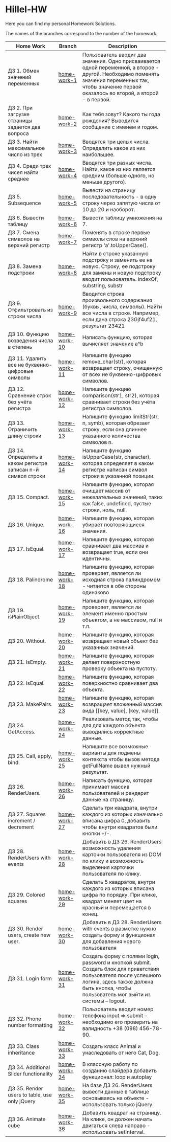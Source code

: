 # Hillel-HW

Here you can find my personal Homework Solutions.

The names of the branches correspond to the number of the homework.

| Home Work |     Branch     | Description |
| ----------|----------------|-------------|
| ДЗ 1. Обмен значений переменных | [home-work-1](https://github.com/Vika1990Z/Hillel-HW/tree/home-work-1) | Пользователь вводит два значения. Одно присваивается одной переменной, а второе - другой. Необходимо поменять значения переменных так, чтобы значение первой оказалось во второй, а второй - в первой. | 
| ДЗ 2. При загрузке страницы задается два вопроса | [home-work-2](https://github.com/Vika1990Z/Hillel-HW/tree/home-work-2) | Как тебя зовут? Какого ты года рождения? Выводится сообщение с именем и годом. |
| ДЗ 3. Найти максимальное число из трех | [home-work-3](https://github.com/Vika1990Z/Hillel-HW/tree/home-work-3) | Вводятся три целых числа. Определить какое из них наибольшее. |
| ДЗ 4. Среди трех чисел найти среднее | [home-work-4](https://github.com/Vika1990Z/Hillel-HW/tree/home-work-4) | Вводятся три разных числа. Найти, какое из них является средним (больше одного, но меньше другого). |
| ДЗ 5. Subsequence | [home-work-5](https://github.com/Vika1990Z/Hillel-HW/tree/home-work-5) | Вывести на страницу последовательность - в одну строку  через запятую числа от 10 до 20 и наоборот. |
| ДЗ 6. Вывести таблицу | [home-work-6](https://github.com/Vika1990Z/Hillel-HW/tree/home-work-6) | Вывести таблицу умножения на 7. |
| ДЗ 7. Смена символов на верхний регистр | [home-work-7](https://github.com/Vika1990Z/Hillel-HW/tree/home-work-7) | Поменять в строке первые символы слов на верхний регистр 'a'.toUpperCase(). |
| ДЗ 8. Замена подстроки | [home-work-8](https://github.com/Vika1990Z/Hillel-HW/tree/home-work-8) | Найти в строке указанную подстроку и заменить ее на новую. Строку, ее подстроку для замены и новую подстроку вводит пользователь. indexOf, substring, substr |
| ДЗ 9. Отфильтровать из строки числа | [home-work-9](https://github.com/Vika1990Z/Hillel-HW/tree/home-work-9) | Вводится строка произвольного содержания (буквы, числа, символы). Найти все числа в строке. Например, если дана строка 23Gjf4uf21, результат 23421 |
| ДЗ 10. Функцию возведения числа в степень | [home-work-10](https://github.com/Vika1990Z/Hillel-HW/tree/home-work-10) | Написать функцию, которая вычисляет значение а^b |
| ДЗ 11. Удалить все не буквенно-цифровые символы | [home-work-11](https://github.com/Vika1990Z/Hillel-HW/tree/home-work-11) | Напишите функцию remove_char(str), которая возвращает строку, очищенную от всех не буквенно-цифровых символов. |
| ДЗ 12. Сравнение строк без учёта регистра | [home-work-12](https://github.com/Vika1990Z/Hillel-HW/tree/home-work-12) | Напишите функцию comparison(str1, str2), которая сравнивает строки без учёта регистра символов. |
| ДЗ 13. Ограничить длину строки | [home-work-13](https://github.com/Vika1990Z/Hillel-HW/tree/home-work-13) | Напишите функцию limitStr(str, n, symb), которая обрезает строку, если она длиннее указанного количества символов n. |
| ДЗ 14. Определить в каком регистре записан n-й символ строки | [home-work-14](https://github.com/Vika1990Z/Hillel-HW/tree/home-work-14) | Напишите функцию isUpperCase(str, character), которая определяет в каком регистре написан символ строки в указанной позиции. |
| ДЗ 15. Compact. | [home-work-15](https://github.com/Vika1990Z/Hillel-HW/tree/home-work-15) | Напишите функцию, которая очищает массив от нежелательных значений, таких как false, undefined, пустые строки, ноль, null. |
| ДЗ 16. Unique. | [home-work-16](https://github.com/Vika1990Z/Hillel-HW/tree/home-work-16) | Напишите функцию, которая убирает повторяющиеся значения. |
| ДЗ 17. IsEqual. | [home-work-17](https://github.com/Vika1990Z/Hillel-HW/tree/home-work-17) | Напишите функцию, которая сравнивает два массива и возвращает true, если они идентичны. |
| ДЗ 18. Palindrome | [home-work-18](https://github.com/Vika1990Z/Hillel-HW/tree/home-work-18) | Напишите функцию, которая проверяет, является ли исходная строка палиндромом - читается в обе стороны одинаково |
| ДЗ 19. isPlainObject. | [home-work-19](https://github.com/Vika1990Z/Hillel-HW/tree/home-work-19) | Напишите функцию, которая проверяет, является ли элемент именно простым объектом, а не массивом, null и т.п. |
| ДЗ 20. Without. | [home-work-20](https://github.com/Vika1990Z/Hillel-HW/tree/home-work-20) | Напишите функцию, которая возвращает новый объект без указанных значений. |
| ДЗ 21. IsEmpty. | [home-work-21](https://github.com/Vika1990Z/Hillel-HW/tree/home-work-21) | Напишите функцию, которая делает поверхностную проверку объекта на пустоту. |
| ДЗ 22. IsEqual. | [home-work-22](https://github.com/Vika1990Z/Hillel-HW/tree/home-work-22) | Напишите функцию, которая поверхностно сравнивает два объекта. |
| ДЗ 23. MakePairs. | [home-work-23](https://github.com/Vika1990Z/Hillel-HW/tree/home-work-23) | Напишите функцию, которая возвращает вложенный массив вида [[key, value], [key, value]]. |
| ДЗ 24. GetAccess. | [home-work-24](https://github.com/Vika1990Z/Hillel-HW/tree/home-work-24) | Реализовать метод так, чтобы для для каждого объекта выводились корректные данные. |
| ДЗ 25. Call, apply, bind. | [home-work-25](https://github.com/Vika1990Z/Hillel-HW/tree/home-work-25) | Напишите все возможные варианты для подмены контекста чтобы вызов метода getFullName вывел нужный результат. |
| ДЗ 26. RenderUsers. | [home-work-26](https://github.com/Vika1990Z/Hillel-HW/tree/home-work-26) | Написать функцию, которая принимает массив пользователей и рендерит данные на страницу. |
| ДЗ 27. Squares increment / decrement | [home-work-27](https://github.com/Vika1990Z/Hillel-HW/tree/home-work-27) | Сделать три квадрата, внутри каждого из которых изначально вписана цифра 0, добавить чтобы внутри квадратов были кнопки +/-. |
| ДЗ 28. RenderUsers with events | [home-work-28](https://github.com/Vika1990Z/Hillel-HW/tree/home-work-28) | Добавить в ДЗ 26. RenderUsers возможность удаления карточки пользователя из DOM по клику и возможность выделения карточки пользователя по клику. |
| ДЗ 29. Сolored squares | [home-work-29](https://github.com/Vika1990Z/Hillel-HW/tree/home-work-29) | Сделать 5 квадратов, внутри каждого из которых вписана цифра по порядку. При клике, квадрат меняет цвет на красный и перемещается в конец. |
| ДЗ 30. Render users, create new user. | [home-work-30](https://github.com/Vika1990Z/Hillel-HW/tree/home-work-30) |  Добавить в ДЗ 28. RenderUsers with events в разметке нужно создать форму и функционал для добавления нового пользователя | 
| ДЗ 31. Login form | [home-work-31](https://github.com/Vika1990Z/Hillel-HW/tree/home-work-31) | Создать форму с полями login, password и кнопкой submit. Создать блок для приветствия пользователя после успешного логина, здесь также должна быть кнопка, чтобы пользователь мог выйти из системы – logout. |
| ДЗ 32. Phone number formatting | [home-work-32](https://github.com/Vika1990Z/Hillel-HW/tree/home-work-32) | Пользователь вводит номер телефона input => submit – необходимо его проверить на валидность +38 (098) 456-78-90. |
| ДЗ 33. Class inheritance | [home-work-33](https://github.com/Vika1990Z/Hillel-HW/tree/home-work-33) | Создать класс Animal и унаследовать от него Cat, Dog. |
| ДЗ 34. Additional Slider functionality | [home-work-34](https://github.com/Vika1990Z/Hillel-HW/tree/home-work-34) | В классную работу по созданию слайдера добавить функционал: loop и autoplay |
| ДЗ 35. Render users to table, use only jQuery | [home-work-35](https://github.com/Vika1990Z/Hillel-HW/tree/home-work-35) | На базе ДЗ 26. RenderUsers вывести данные в таблице основываясь на объекте - использовать только jQuery. |
| ДЗ 36. Animate cube | [home-work-36](https://github.com/Vika1990Z/Hillel-HW/tree/home-work-36) | Добавить квадрат на страницу. На клике, он должен начать двигаться слева направо - использовать setInterval. |





